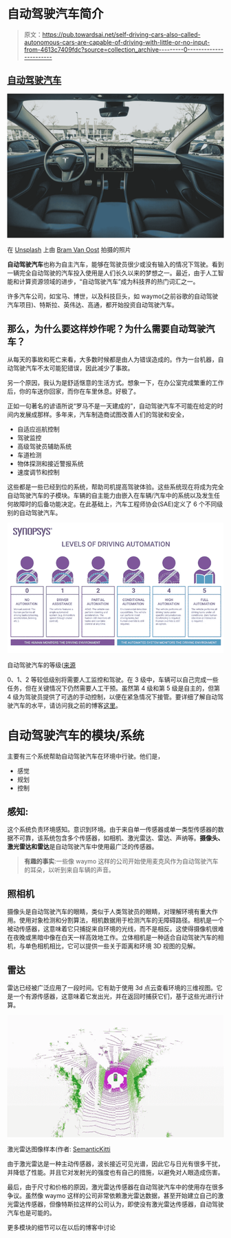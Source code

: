 # 自动驾驶汽车简介

> 原文：<https://pub.towardsai.net/self-driving-cars-also-called-autonomous-cars-are-capable-of-driving-with-little-or-no-input-from-4613c7409fdc?source=collection_archive---------0----------------------->

## [自动驾驶汽车](https://towardsai.net/p/category/self-driving-cars)

![](img/2127ac3687d7e7d3e71b6e08b9872d62.png)

在 [Unsplash](https://unsplash.com?utm_source=medium&utm_medium=referral) 上由 [Bram Van Oost](https://unsplash.com/@ort?utm_source=medium&utm_medium=referral) 拍摄的照片

**自动驾驶汽车**也称为自主汽车，能够在驾驶员很少或没有输入的情况下驾驶。看到一辆完全自动驾驶的汽车投入使用是人们长久以来的梦想之一。最近，由于人工智能和计算资源领域的进步，“自动驾驶汽车”成为科技界的热门词汇之一。

许多汽车公司，如宝马、博世，以及科技巨头，如 waymo(之前谷歌的自动驾驶汽车项目)、特斯拉、英伟达、高通，都开始投资自动驾驶汽车。

## **那么，为什么要这样炒作呢？为什么需要自动驾驶汽车？**

从每天的事故和死亡来看，大多数时候都是由人为错误造成的。作为一台机器，自动驾驶汽车不太可能犯错误，因此减少了事故。

另一个原因，我认为是舒适惬意的生活方式。想象一下，在办公室完成繁重的工作后，你的车送你回家，而你在车里休息。好极了。

正如一句著名的谚语所说“罗马不是一天建成的”，自动驾驶汽车不可能在给定的时间内发展成那样。多年来，汽车制造商试图改善人们的驾驶和安全，

*   自适应巡航控制
*   驾驶监控
*   高级驾驶员辅助系统
*   车道检测
*   物体探测和接近警报系统
*   速度调节和控制

这些都是一些已经到位的系统，帮助司机提高驾驶体验。这些系统现在将成为完全自动驾驶汽车的子模块。车辆的自主能力由嵌入在车辆/汽车中的系统以及发生任何故障时的后备功能决定。在此基础上，汽车工程师协会(SAE)定义了 6 个不同级别的自动驾驶汽车。

![](img/96e529136487d9c9efdcace465a3dc69.png)

自动驾驶汽车的等级([来源](https://www.synopsys.com/content/dam/synopsys/solutions/automotive/levels-of-driving-automation.jpg.imgw.850.x.jpg)

0、1、2 等较低级别将需要人工监控和驾驶。在 3 级中，车辆可以自己完成一些任务，但在关键情况下仍然需要人工干预。虽然第 4 级和第 5 级是自主的，但第 4 级为驾驶员提供了可选的手动控制，以便在紧急情况下接管。要详细了解自动驾驶汽车的水平，请访问我之前的博客[这里](/levels-of-autonomous-vehicles-b985db67806b)。

# **自动驾驶汽车的模块/系统**

主要有三个系统帮助自动驾驶汽车在环境中行驶。他们是，

*   感觉
*   规划
*   控制

## **感知:**

这个系统负责环境感知。意识到环境。由于来自单一传感器或单一类型传感器的数据不可靠，该系统包含多个传感器，如相机、激光雷达、雷达、声纳等。**摄像头、激光雷达和雷达**是自动驾驶汽车中使用最广泛的传感器。

> **有趣的事实**:一些像 waymo 这样的公司开始使用麦克风作为自动驾驶汽车的耳朵，以听到来自车辆的声音。

## 照相机

摄像头是自动驾驶汽车的眼睛，类似于人类驾驶员的眼睛，对理解环境有重大作用。使用对象检测和分割算法，相机数据用于检测汽车的无障碍路径。相机是一个被动传感器，这意味着它只捕捉来自环境的光线，而不是相反。这使得摄像机很难在夜晚或黑暗中像在白天一样高效地工作。立体相机是一种适合自动驾驶汽车的相机，与单色相机相比，它可以提供一些关于距离和环境 3D 视图的见解。

## 雷达

雷达已经被广泛应用了一段时间。它有助于使用 3d 点云查看环境的三维视图。它是一个有源传感器，这意味着它发出光，并在返回时捕获它们，基于这些光进行计算。

![](img/78976725aaa816f8c53eb0cc927905e3.png)

激光雷达图像样本(作者: [SemanticKitti](http://semantic-kitti.org/)

由于激光雷达是一种主动传感器，波长接近可见光谱，因此它与日光有很多干扰，并降低了性能。并且它对发射光的强度也有自己的措施，以避免对人眼造成伤害。

最后，由于尺寸和价格的原因，激光雷达传感器在自动驾驶汽车中的使用存在很多争议。虽然像 waymo 这样的公司非常依赖激光雷达数据，甚至开始建立自己的激光雷达传感器，但像特斯拉这样的公司认为，即使没有激光雷达传感器，自动驾驶汽车也是可能的。

更多模块的细节可以在以后的博客中讨论